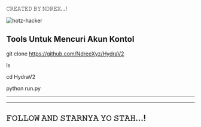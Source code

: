 𝙲𝚁𝙴𝙰𝚃𝙴𝙳 𝙱𝚈 𝙽𝙳𝚁𝙴𝚇...! 

![hotz-hacker](https://user-images.githubusercontent.com/122218278/211880956-6a1214fa-f1d2-416f-8bfb-59d7eabc35da.gif)


Tools Untuk Mencuri Akun Kontol
-------------------------
git clone https://github.com/NdreeXyz/HydraV2

ls

cd HydraV2

python run.py


----------------------------------------



------------------------------
𝙵𝙾𝙻𝙻𝙾𝚆 𝙰𝙽𝙳 𝚂𝚃𝙰𝚁𝙽𝚈𝙰 𝚈𝙾 𝚂𝚃𝙰𝙷...!
------------------------------ 
